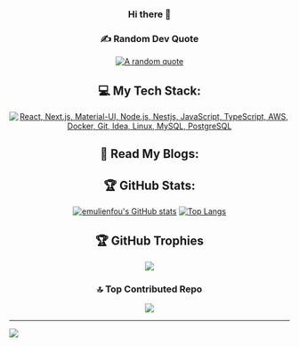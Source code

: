 <div align="center">
  
### Hi there 👋

### ✍️ Random Dev Quote
[![A random quote](https://quotes-github-readme.vercel.app/api?type=horizontal&theme=dark)](https://github.com/piyushsuthar/github-readme-quotes)

## 💻 My Tech Stack:
[![React, Next.js, Material-UI, Node.js, Nestjs, JavaScript, TypeScript, AWS, Docker, Git, Idea, Linux, MySQL, PostgreSQL](https://skillicons.dev/icons?i=react,next,materialui,nodejs,nestjs,js,ts,aws,docker,git,idea,linux,mysql,postgres)](https://skillicons.dev)

## 📖 Read My Blogs:

## 🏆 GitHub Stats:
[![emulienfou's GitHub stats](https://github-readme-stats.vercel.app/api?username=emulienfou&show=reviews,discussions_started,discussions_answered,prs_merged,prs_merged_percentage&show_icons=true&theme=dark&hide_border=true)](https://github.com/anuraghazra/github-readme-stats)
[![Top Langs](https://github-readme-stats.vercel.app/api/top-langs/?username=emulienfou&hide=php,c&langs_count=10&theme=dark&hide_border=true)](https://github.com/anuraghazra/github-readme-stats)

## 🏆 GitHub Trophies
![](https://github-profile-trophy.vercel.app/?username=emulienfou&theme=monokai&no-frame=true&no-bg=true&margin-w=4)

### 🔝 Top Contributed Repo
![](https://github-contributor-stats.vercel.app/api?username=emulienfou&limit=5&theme=dark&combine_all_yearly_contributions=true)
<!--
**emulienfou/emulienfou** is a ✨ _special_ ✨ repository because its `README.md` (this file) appears on your GitHub profile.

Here are some ideas to get you started:

- 🔭 I’m currently working on ...
- 🌱 I’m currently learning ...
- 👯 I’m looking to collaborate on ...
- 🤔 I’m looking for help with ...
- 💬 Ask me about ...
- 📫 How to reach me: ...
- 😄 Pronouns: ...
- ⚡ Fun fact: ...
-->
</div>

---
[![](https://visitcount.itsvg.in/api?id=emulienfou&icon=5&color=1)](https://visitcount.itsvg.in)
